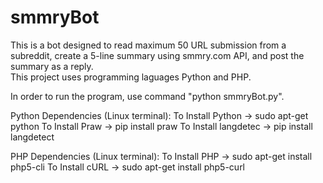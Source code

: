 # smmryBot

This is a bot designed to read maximum 50 URL submission from a subreddit, create a 5-line summary using smmry.com API, and post the summary as a reply.  
This project uses programming laguages Python and PHP. 

In order to run the program, use command "python smmryBot.py".  

Python Dependencies (Linux terminal):
  To Install Python     -> sudo apt-get python 
  To Install Praw       -> pip install praw
  To Install langdetec  -> pip install langdetect

PHP Dependencies (Linux terminal):
  To Install PHP        -> sudo apt-get install php5-cli
  To Install cURL       -> sudo apt-get install php5-curl
